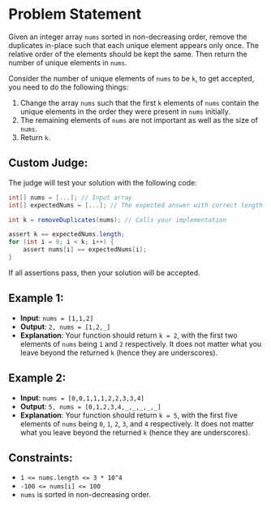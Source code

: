 
# Problem Statement

Given an integer array `nums` sorted in non-decreasing order, remove the duplicates in-place such that each unique element appears only once. The relative order of the elements should be kept the same. Then return the number of unique elements in `nums`.

Consider the number of unique elements of `nums` to be `k`, to get accepted, you need to do the following things:

1. Change the array `nums` such that the first `k` elements of `nums` contain the unique elements in the order they were present in `nums` initially. 
2. The remaining elements of `nums` are not important as well as the size of `nums`.
3. Return `k`.

## Custom Judge:

The judge will test your solution with the following code:

```csharp
int[] nums = [...]; // Input array
int[] expectedNums = [...]; // The expected answer with correct length

int k = removeDuplicates(nums); // Calls your implementation

assert k == expectedNums.length;
for (int i = 0; i < k; i++) {
    assert nums[i] == expectedNums[i];
}
```
If all assertions pass, then your solution will be accepted.

## Example 1:

- **Input**: `nums = [1,1,2]`
- **Output**: `2, nums = [1,2,_]`
- **Explanation**: Your function should return `k = 2`, with the first two elements of `nums` being `1` and `2` respectively. It does not matter what you leave beyond the returned `k` (hence they are underscores).

## Example 2:

- **Input**: `nums = [0,0,1,1,1,2,2,3,3,4]`
- **Output**: `5, nums = [0,1,2,3,4,_,_,_,_,_]`
- **Explanation**: Your function should return `k = 5`, with the first five elements of `nums` being `0`, `1`, `2`, `3`, and `4` respectively. It does not matter what you leave beyond the returned `k` (hence they are underscores).

## Constraints:

- `1 <= nums.length <= 3 * 10^4`
- `-100 <= nums[i] <= 100`
- `nums` is sorted in non-decreasing order.
